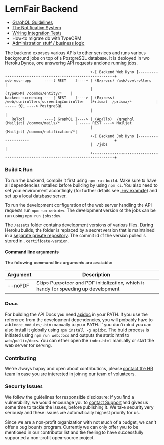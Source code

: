 # LernFair Backend

- [GraphQL Guidelines](graphql/README.md)
- [The Notification System](common/notification/README.md)
- [Writing Integration Tests](integration-tests/WRITING_TESTS.md)
- [How-to migrate db with TypeORM](common/migration/HOW-TO-MIGRATE-README.md)
- [Administration stuff / business logic](common/administration/README.md)

The backend exposes various APIs to other services and runs various background jobs on top of a PostgreSQL database. 
It is deployed in two Heroku Dynos, one answering API requests and one running jobs. 

```
                                       +-[ Backend Web Dyno ]-----------------------------------------------------------+
web-user-app      ----[ REST    ]----> | (Express) /web/controllers                                                     |
                                       |                                                  (TypeORM) /common/entity/*    |
backend-screening ----[ REST    ]----> | (Express) /web/controllers/screeningController   (Prisma)  /prisma/*           | ----- SQL ----> PostgreSQL 
                                       |                                                                                |
   ReTool         ----[ GraphQL ]----> | (Apollo)  /graphql                             (Mailjet) /common/mails/*       | ----- REST ----> Mailjet        
                                       |                                                (Mailjet) /common/notification/*|
                                       +-[ Backend Job Dyno ]--------------------                                       +
                                       |  /jobs                                                                         |
                                       +--------------------------------------------------------------------------------+
```

### Build & Run

To run the backend, compile it first using `npm run build`. Make sure to have all dependencies installed before building by using `npm ci`. 
You also need to set your environment accordingly (for further details see [.env.example](.env.example)) and set up a local database server.

To run the development configuration of the web server handling the API requests run `npm run web:dev`.
The development version of the jobs can be run using `npm run jobs:dev`.

The `/assets` folder contains development versions of various files. During Heroku builds, the folder is replaced by a secret version that is maintained in a [separate private repository](https://github.com/corona-school/coronaschool-certificate). The commit id of the version pulled is 
stored in `.certificate-version`. 


#### Command line arguments

The following command line arguments are available:

| Argument | Description                                                                        |
|----------|------------------------------------------------------------------------------------|
| \--noPDF | Skips Puppeteer and PDF initialization, which is handy for speeding up development |

### Docs

For building the API Docs you need [apidoc](https://apidocjs.com/) in your PATH. 
If you use the reference from the development dependencies, you will probably have to add `node_modules/.bin` manually to your PATH. 
If you don't mind you can also install it globally using `npm install -g apidoc`.
The build process is initiated using `npm run web:docs` and outputs the static html to `web/public/docs`. 
You can either open the `index.html` manually or start the web server for serving.

### Contributing

We're always happy and open about contributions, please  [contact the HR team](mailto:team@lern-fair.de) in case you are interested in joining our 
 team of volunteers. 
### Security Issues

We follow the guidelines for responsible disclosure:
If you find a vulnerability, we would encourage you to [contact Support](mailto:support@lern-fair.de) and gives us some time to tackle the issues, before publishing it.
We take security very seriously and these issues are automatically highest priority for us.

Since we are a non-profit organization with not much of a budget, we can't offer a bug bounty program.
Currently we can only offer you to be mentioned in our contributor list and the feeling to have successfully supported a non-profit open-source project.

